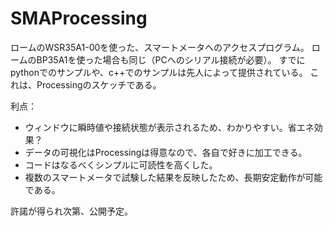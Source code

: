 # SMAProcessing

ロームのWSR35A1-00を使った、スマートメータへのアクセスプログラム。
ロームのBP35A1を使った場合も同じ（PCへのシリアル接続が必要）。
すでにpythonでのサンプルや、c++でのサンプルは先人によって提供されている。
これは、Processingのスケッチである。

利点：
- ウィンドウに瞬時値や接続状態が表示されるため、わかりやすい。省エネ効果？
- データの可視化はProcessingは得意なので、各自で好きに加工できる。
- コードはなるべくシンプルに可読性を高くした。
- 複数のスマートメータで試験した結果を反映したため、長期安定動作が可能である。

許諾が得られ次第、公開予定。
